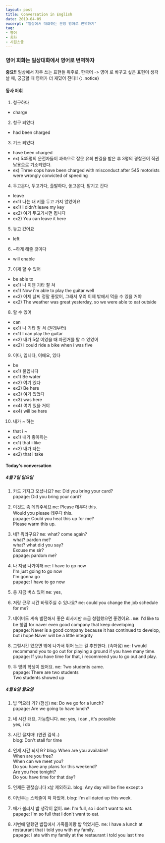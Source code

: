 ```yaml
---
layout: post
title: Conversation in English
date: 2019-04-09
excerpt: "일상에서 대화하는 문장 영어로 번역하기"
tag: 
- 영어
- 회화
- 시원스쿨 
---
```



### 영어 회화는 일상대화에서 영어로 번역하자 

**중요!!** 일상에서 자주 쓰는 표현들 위주로, 한국어 -> 영어 로 바꾸고 싶은 표현이 생각날 때, 궁금할 때 영어가 더 재밌어 진다!!
{: .notice}

#### 동사 어휘 

1. 청구하다 
- charge

2. 청구 되었다 
- had been charged 

3. 기소 되었다
- have been charged 
- ex) 545명의 운전자들이 과속으로 잘못 유죄 판결을 받은 후 3명의 경찰관이 직권남용으로 기소되었다. 
- ex) Three cops have been charged with misconduct after 545 motorists were wrongly convicted of speeding

4. 두고온다, 두고가다, 출발하다, 놓고온다, 맡기고 간다 
- leave
- ex1) 나는 내 키를 두고 가지 않았어요 
- ex1) I didn't leave my key
- ex2) 여기 두고가시면 됩니다 
- ex2) You can leave it here

5. 놓고 갔어요
- left 

6. ~하게 해줄 것이다 
- will enable 

7. 이제 할 수 있어 
- be able to 
- ex1) 나 이젠 기타 잘 쳐 
- ex1) Now i'm able to play the guitar well
- ex2) 어제 날씨 정말 좋았어, 그래서 우리 이제 밖에서 먹을 수 있을 거야 
- ex2) The weather was great yesterday, so we were able to eat outside 

8. 할 수 있어 
- can 
- ex1) 나 기타 잘 쳐 (원래부터) 
- ex1) I can play the guitar 
- ex2) 내가 5살 이었을 때 자전거를 탈 수 있었어 
- ex2) I could ride a bike when i was five 

9. 이다, 입니다, 이에요, 있다 
- be 
- ex1) 물입니다 
- ex1) Be water 
- ex2) 여기 있다 
- ex2) Be here
- ex3) 여기 있었다 
- ex3) was here
- ex4) 여기 있을 거야 
- ex4) will be here

10. 내가 ~ 하는 
- that i ~ 
- ex1) 내가 좋아하는 
- ex1) that i like 
- ex2) 내가 타는 
- ex2) that i take 

#### Today's conversation

##### 4월 7일 일요일 

1. 카드 가지고 오셨나요?
<kbd>me</kbd>: Did you bring your card? <br> 
<kbd>papage</kbd>: Did you bring your card?<br>
 
2. 이것도 좀 데워주세요 
<kbd>me</kbd>: Please 데우다 this. <br>
    Would you please 데우다 this. <br> 
<kbd>papage</kbd>: Could you heat this up for me?  <br>
        Please warm this up.   <br>

3. 네? 뭐라구요?
<kbd>me</kbd>: what? come again? <br>
    what? pardon me? <br>
    what? what did you say? <br> 
    Excuse me sir? <br>
<kbd>papage</kbd>: pardom me? <br>

4. 나 지금 나가야해 
<kbd>me</kbd>: I have to go now <br>
    I'm just going to go now <br>
    I'm gonna go <br>
<kbd>papage</kbd>: I have to go now <br>

5. 응 지금 버스 있어 
<kbd>me</kbd>: yes, <br>

6. 저랑 근무 시간 바꿔주실 수 있나요?
<kbd>me</kbd>: could you change the job schedule for me? <br>

7. 네이버도 계속 발전해서 좋은 회사지만 조금 청렴했으면 좋겠어요..
<kbd>me</kbd>: I'd like to be 청렴 for naver even good company that keep developing <br>
<kbd>papage</kbd>: Naver is a good company because it has continued to develop, but i hope Naver will be a little integrity <br>

8. 그럴시간 있으면 밖에 나가서 뛰어 노는 걸 추천한다. (속마음)
<kbd>me</kbd>: I would recommand you to go out for playing a ground if you have many time. <br>
<kbd>papage</kbd>: If you have time for that, i recommend you to go out and play. <br>

9. 두 명의 학생이 왔어요. 
<kbd>me</kbd>: Two students came. <br>
<kbd>papage</kbd>: There are two students <br>
        Two students showed up <br>

##### 4월 8일 월요일 

1. 밥 먹으러 가? (점심) 
<kbd>me</kbd>: Do we go for a lunch? <br> 
<kbd>papage</kbd>: Are we going to have lunch? <br>

2. 네 시간 돼요, 가능합니다. 
<kbd>me</kbd>: yes, i can , it's possible <br>
    yes, i do <br>

3. 시간 끌지마! (연관 검색..)  
blog: Don't stall for time  <br>

4. 언제 시간 되세요? 
blog: When are you available? <br>
      When are you free?  <br>
      When can we meet you? <br>
      Do you have any plans for this weekend?  <br>
      Are you free tonight? <br>
      Do you have time for that day? 
 
5. 언제든 괜찮습니다 x날 제외하고.
blog: Any day will be fine except x <br> 

6. 이번주는 스케줄이 꽉 차있어.
blog: I'm all dated up this week. <br>

7. 배가 불러서 밥 생각이 없어. 
<kbd>me</kbd>: I'm full, so i don't want to eat. <br>
<kbd>papage</kbd>: I'm so full that i don't want to eat. <br>

8. 저번에 말했던 밥집에서 가족들이랑 밥 먹었거든.
<kbd>me</kbd>: I have a lunch at restaurant that i told you with my family. <br> 
<kbd>papage</kbd>: I ate with my family at the restaurant i told you last time <br>



